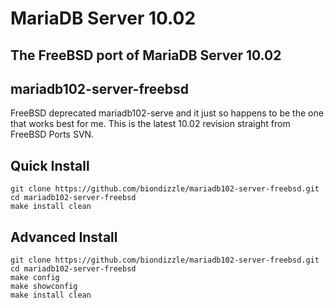 # MariaDB Server 10.02
## The FreeBSD port of MariaDB Server 10.02
## mariadb102-server-freebsd

FreeBSD deprecated mariadb102-serve and it just so happens to be the one that works best for me. This is the latest 10.02 revision straight from FreeBSD Ports SVN.

## Quick Install
```
git clone https://github.com/biondizzle/mariadb102-server-freebsd.git
cd mariadb102-server-freebsd
make install clean
```

## Advanced Install
```
git clone https://github.com/biondizzle/mariadb102-server-freebsd.git
cd mariadb102-server-freebsd
make config
make showconfig
make install clean
```

